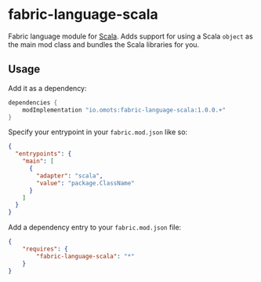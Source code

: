 # fabric-language-scala
Fabric language module for [Scala](http://www.scala-lang.org/). Adds support for using a Scala `object` as the main mod class and bundles the Scala libraries for you.

## Usage
Add it as a dependency:

```groovy
dependencies {
	modImplementation "io.omots:fabric-language-scala:1.0.0.+"
}
```

Specify your entrypoint in your `fabric.mod.json` like so:

```json
{
  "entrypoints": {
    "main": [
      {
        "adapter": "scala",
        "value": "package.ClassName"
      }
    ]
  }
}
```

Add a dependency entry to your `fabric.mod.json` file:

```json
{
    "requires": {
        "fabric-language-scala": "*"
    }
}
```